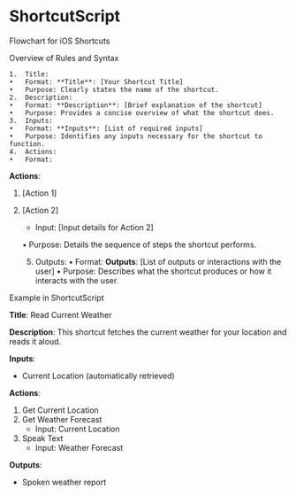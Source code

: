 # ShortcutScript
Flowchart for iOS Shortcuts

Overview of Rules and Syntax

	1.	Title:
	•	Format: **Title**: [Your Shortcut Title]
	•	Purpose: Clearly states the name of the shortcut.
	2.	Description:
	•	Format: **Description**: [Brief explanation of the shortcut]
	•	Purpose: Provides a concise overview of what the shortcut does.
	3.	Inputs:
	•	Format: **Inputs**: [List of required inputs]
	•	Purpose: Identifies any inputs necessary for the shortcut to function.
	4.	Actions:
	•	Format:

**Actions**:
1. [Action 1]
2. [Action 2]
   - Input: [Input details for Action 2]


	•	Purpose: Details the sequence of steps the shortcut performs.

	5.	Outputs:
	•	Format: **Outputs**: [List of outputs or interactions with the user]
	•	Purpose: Describes what the shortcut produces or how it interacts with the user.

Example in ShortcutScript

**Title**: Read Current Weather

**Description**: This shortcut fetches the current weather for your location and reads it aloud.

**Inputs**:
- Current Location (automatically retrieved)

**Actions**:
1. Get Current Location
2. Get Weather Forecast
   - Input: Current Location
3. Speak Text
   - Input: Weather Forecast

**Outputs**:
- Spoken weather report

